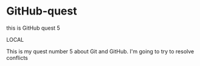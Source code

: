 # GitHub-quest
this is GitHub quest 5 

LOCAL 

This is my quest number 5 about Git and GitHub. 
I'm going to try to resolve conflicts
